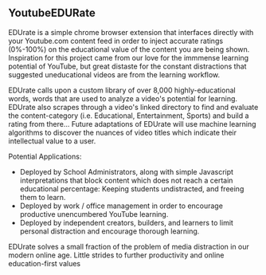 ## YoutubeEDURate

EDUrate is a simple chrome browser extension that interfaces directly with your Youtube.com content feed in order to inject accurate ratings (0%-100%) on the educational value of the content you are being shown. Inspiration for this project came from our love for the immmense learning potential of YouTube, but great distaste for the constant distractions that suggested  uneducational videos are from the learning workflow. 

EDUrate calls upon a custom library of over 8,000 highly-educational words, words that are used to analyze a video's potential for learning. EDUrate also scrapes through a video's linked directory to find and evaluate the content-category (i.e. Educational, Entertainment, Sports) and build a rating from there... Future adaptations of EDUrate will use machine learning algorithms to discover the nuances of video titles which indicate their intellectual value to a user.

Potential Applications: 
  - Deployed by School Administrators, along with simple Javascript interpretations that block content which does not reach a       certain educational percentage: Keeping students undistracted, and freeing them to learn.
  - Deployed by work / office management in order to encourage productive unencumbered YouTube learning.
  - Deployed by independent creators, builders, and learners to limit personal distraction and encourage thorough learning.
  
  
  
EDUrate solves a small fraction of the problem of media distraction in our modern online age. Little strides to further productivity and online education-first values 
  
  
  
